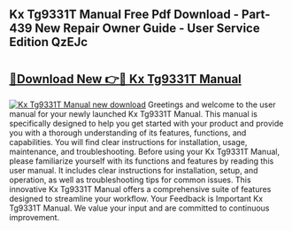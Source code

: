 ## Kx Tg9331T Manual Free Pdf Download - Part-439 New Repair Owner Guide - User Service Edition QzEJc

# <h2><a href="http://bc22164.oget.top/?id=Kx+Tg9331T+Manual">🔗Download New 👉🔴 Kx Tg9331T Manual</a></h2>

[![Kx Tg9331T Manual new download](https://i.imgur.com/5g1atiW.png)](http://bc22164.oget.top/?id=Kx+Tg9331T+Manual)
Greetings and welcome to the user manual for your newly launched Kx Tg9331T Manual. This manual is specifically designed to help you get started with your product and provide you with a thorough understanding of its features, functions, and capabilities. You will find clear instructions for installation, usage, maintenance, and troubleshooting. Before using your Kx Tg9331T Manual, please familiarize yourself with its functions and features by reading this user manual. It includes clear instructions for installation, setup, and operation, as well as troubleshooting tips for common issues. This innovative Kx Tg9331T Manual offers a comprehensive suite of features designed to streamline your workflow. Your Feedback is Important Kx Tg9331T Manual. We value your input and are committed to continuous improvement.
